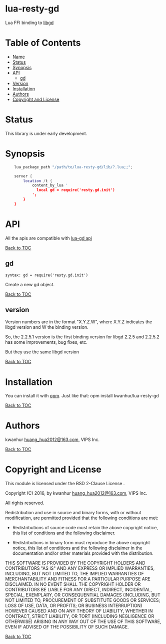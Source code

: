 # lua-resty-gd
Lua FFI binding to [libgd](https://github.com/libgd/libgd)

Table of Contents
=================

* [Name](#name)
* [Status](#status)
* [Synopsis](#synopsis)
* [API](#api)
    * [gd](#gd)
* [Version](#version)
* [Installation](#installation)
* [Authors](#authors)
* [Copyright and License](#copyright-and-license)

Status
======

This library is under early development.

Synopsis
========
```lua
    lua_package_path "/path/to/lua-resty-gd/lib/?.lua;;";

    server {
        location /t {
            content_by_lua '
              local gd = require('resty.gd.init')
            ';
        }
    }
```

API
====

All the apis are compatible with [lua-gd api](http://ittner.github.io/lua-gd/manual.html#api)

[Back to TOC](#table-of-contents)

gd
--
`syntax: gd = require('resty.gd.init')`

Create a new gd object.

[Back to TOC](#table-of-contents)

version
--

Version numbers are in the format "X.Y.Z.W", where X.Y.Z indicates the libgd version and W the binding version.

So, the 2.2.5.1 version is the first binding version for libgd 2.2.5 and 2.2.5.2 has some improvements, bug fixes, etc. 

But they use the same libgd version

[Back to TOC](#table-of-contents)

Installation
============

You can install it with [opm](https://github.com/openresty/opm#readme).
Just like that: opm install kwanhur/lua-resty-gd

[Back to TOC](#table-of-contents)

Authors
=======

kwanhur <huang_hua2012@163.com>, VIPS Inc.

[Back to TOC](#table-of-contents)

Copyright and License
=====================

This module is licensed under the BSD 2-Clause License .

Copyright (C) 2016, by kwanhur <huang_hua2012@163.com>, VIPS Inc.

All rights reserved.

Redistribution and use in source and binary forms, with or without modification, are permitted provided that the following conditions are met:

* Redistributions of source code must retain the above copyright notice, this list of conditions and the following disclaimer.

* Redistributions in binary form must reproduce the above copyright notice, this list of conditions and the following disclaimer in the documentation and/or other materials provided with the distribution.

THIS SOFTWARE IS PROVIDED BY THE COPYRIGHT HOLDERS AND CONTRIBUTORS "AS IS" AND ANY EXPRESS OR IMPLIED WARRANTIES, INCLUDING, BUT NOT LIMITED TO, THE IMPLIED WARRANTIES OF MERCHANTABILITY AND FITNESS FOR A PARTICULAR PURPOSE ARE DISCLAIMED. IN NO EVENT SHALL THE COPYRIGHT HOLDER OR CONTRIBUTORS BE LIABLE FOR ANY DIRECT, INDIRECT, INCIDENTAL, SPECIAL, EXEMPLARY, OR CONSEQUENTIAL DAMAGES (INCLUDING, BUT NOT LIMITED TO, PROCUREMENT OF SUBSTITUTE GOODS OR SERVICES; LOSS OF USE, DATA, OR PROFITS; OR BUSINESS INTERRUPTION) HOWEVER CAUSED AND ON ANY THEORY OF LIABILITY, WHETHER IN CONTRACT, STRICT LIABILITY, OR TORT (INCLUDING NEGLIGENCE OR OTHERWISE) ARISING IN ANY WAY OUT OF THE USE OF THIS SOFTWARE, EVEN IF ADVISED OF THE POSSIBILITY OF SUCH DAMAGE.

[Back to TOC](#table-of-contents)